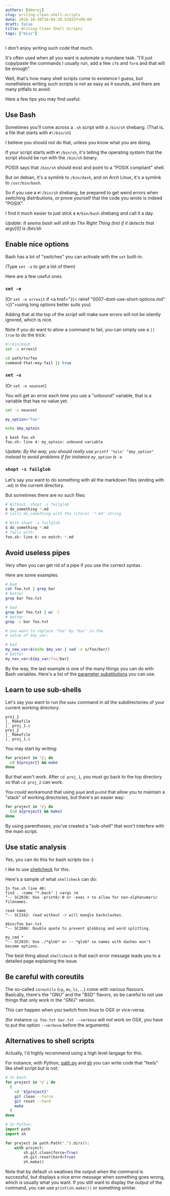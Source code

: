 ```yaml
---
authors: [dmerej]
slug: writing-clean-shell-scripts
date: 2016-10-30T16:04:30.528337+00:00
draft: false
title: Writing Clean Shell Scripts
tags: ["misc"]
---
```


I don't enjoy writing such code that much.

It's often used when all you want is automate a mundane task.
"I'll just copy/paste the commands I usually run, add a few `if`s and `for`s
and that will be enough"

Well, that's how many shell scripts come to existence I guess, but nonetheless
writing such scripts is not as easy as it sounds, and there are many pitfalls to avoid.

Here a few tips you may find useful.

<!--more-->

## Use Bash

Sometimes you'll come across a `.sh` script with a `/bin/sh` shebang.
(That is, a file that starts with `#!/bin/sh`)

I believe you should not do that, unless you know what you are doing.

If your script starts with `#!/bin/sh`, it's telling the operating system
that the script should be run with the `/bin/sh` binary.

POSIX says that `/bin/sh` should exist and point to a "POSIX compliant" shell.

But on debian, it's a symlink to `/bin/dash`, and on Arch Linux, it's a symlink
to `/usr/bin/bash`.

So if you use a `#!/bin/sh` shebang, be prepared to get weird errors when
switching distributions, _or_ prove yourself that the code you wrote is indeed "POSIX".

I find it much easier to just stick a `#/bin/bash` shebang and call it a
day.

_Update: It seems bash will still do The Right Thing (tm) if it detects
that argv[0] is /bin/sh_


## Enable nice options

Bash has a lot of "switches" you can activate with the `set` built-in.

(Type `set -o` to get a list of them)

Here are a few useful ones.

### `set -e`

(Or `set -o errexit` if <a href="{{< relref "0007-dont-use-short-options.md" >}}">using long options</a>
better suits you)

Adding that at the top of the script will make sure errors will not be silently
ignored, which is nice.

Note if you _do_ want to allow a command to fail, you can simply use a `|| true`
to do the trick:

```bash
#!/bin/bash
set -o errexit

cd path/to/foo
command-that-may-fail || true
```

###  `set -u`

(Or `set -o nounset`)

You will get an error each time you use a "unbound" variable, that is a
variable that has no value yet.

```bash
set -o nounset

my_option="foo"

echo $my_optoin
```

```console
$ bash foo.sh
foo.sh: line 4: my_optoin: unbound variable
```

_Update: By the way, you should really use `printf '%s\n' "$my_option"`
instead to avoid problems if for instance `my_option` is `-e`_


### `shopt -s failglob`

Let's say you want to do something with all the markdown files (ending with
`.md`) in the current directory.

But sometimes there are no such files:

```bash
# Without `shopt -s failglob`
$ do_something *.md
# calls do_something with the literal '*.md' string

# With shopt -s failglob
$ do_something *.md
# fails with:
foo.sh: line 6: no match: *.md
```

## Avoid useless pipes

Very often you can get rid of a pipe if you use the correct syntax.

Here are some examples:

```bash
# bad
cat foo.txt | grep bar
# better
grep bar foo.txt

# bad
grep bar foo.txt | wc -l
# better
grep -c bar foo.txt

# you want to replace 'foo' by 'bar' in the
# value of $my_var:

# bad
my_new_var=$(echo $my_var | sed -e s/foo/bar/)
# better
my_nev_var=${my_var/foo/bar}
```

By the way, the last example is one of the many things you can do with Bash
variables. Here's a list of the
[parameter substitutions](http://www.tldp.org/LDP/abs/html/parameter-substitution.html)
you can use.

## Learn to use sub-shells

Let's say you want to run the `make` command in all the subdirectories of your
current working directory.

```text
proj_1
|_ Makefile
|_ proj_1.c
proj_2
|_ Makefile
|_ proj_1.c
```

You may start by writing:

```bash
for project in */; do
  cd ${project} && make
done
```

But that won't work. After `cd proj_1`, you must go back to the top directory
so that `cd proj_2` can work.

You *could* workaround that using `popd` and `pushd` that allow you to maintain
a "stack" of working directories, but there's an easier way:

```bash
for project in */; do
  (cd ${project} && make)
done
```

By using parentheses, you've created a "sub-shell" that won't interfere with the
main script.

## Use static analysis

Yes, you can do this for bash scripts too :)

I like to use [shellcheck](https://www.shellcheck.net/) for this.

Here's a sample of what `shellcheck` can do:

```text
In foo.sh line 40:
find . -name "*.back" | xargs rm
^-- SC2038: Use -print0/-0 or -exec + to allow for non-alphanumeric filenames.

read name
^-- SC2162: read without -r will mangle backslashes.

$bin/foo bar.txt
^-- SC2086: Double quote to prevent globbing and word splitting.

my_cmd *
^-- SC2035: Use ./*glob* or -- *glob* so names with dashes won't become options.
```

The best thing about `shellcheck` is that each error message leads you to a
detailed page explaining the issue.


## Be careful with coreutils

The so-called `coreutils` (`cp`, `mv`, `ls`, ...) come with various flavours.
Basically, there's the "GNU" and the "BSD" flavors, so be careful to not use
things that only work in the "GNU" version.

This can happen when you switch from linux to OSX or vice-versa.

(for instance `cp foo.txt bar.txt --verbose` will _not_ work on OSX, you have
to put the option `--verbose` before the arguments)


## Alternatives to shell scripts

Actually, I'd highly recommend using a high level langage for this.

For instance, with Python, [path.py](https://pypi.python.org/pypi/path.py) and
[sh](https://amoffat.github.io/sh/) you can write
code that "feels" like shell script but is not:

```bash
# In Bash:
for project in */ ; do
  (
    cd "${project}"
    git clean --force
    git reset --hard
    make
  )
done
```

```python
# In Python:
import path
import sh

for project in path.Path(".").dirs():
    with project:
        sh.git.clean(force=True)
        sh.git.reset(hard=True)
        sh.make()
```

Note that by default `sh` swallows the output when the command is successful,
but displays a nice error message when something goes wrong, which is usually
what you want. If you still want to display the output of the command, you can
use `print(sh.make())` or something similar.
